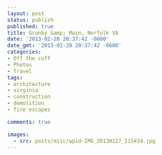 ```yaml
---
layout: post
status: publish
published: true
title: Granby &amp; Main, Norfolk VA
date: '2013-02-28 20:37:42 -0600'
date_gmt: '2013-02-28 20:37:42 -0600'
categories:
- Off the cuff
- Photos
- Travel
tags:
- architecture
- virginia
- construction
- demolition
- fire escapes

comments: true

images:
  - src: posts/misc/wpid-IMG_20130227_115434.jpg
---
```

